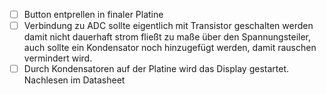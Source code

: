 - [ ] Button entprellen in finaler Platine
- [ ] Verbindung zu ADC sollte eigentlich mit Transistor geschalten werden damit nicht dauerhaft strom fließt zu maße über den Spannungsteiler, auch sollte ein Kondensator noch hinzugefügt werden, damit rauschen vermindert wird.
- [ ] Durch Kondensatoren auf der Platine wird das Display gestartet. Nachlesen im Datasheet

